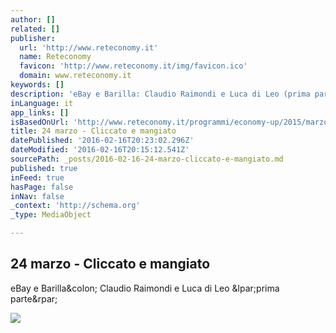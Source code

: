```yaml
---
author: []
related: []
publisher:
  url: 'http://www.reteconomy.it'
  name: Reteconomy
  favicon: 'http://www.reteconomy.it/img/favicon.ico'
  domain: www.reteconomy.it
keywords: []
description: 'eBay e Barilla: Claudio Raimondi e Luca di Leo (prima parte)'
inLanguage: it
app_links: []
isBasedOnUrl: 'http://www.reteconomy.it/programmi/economy-up/2015/marzo/24-cliccato-e-mangiato/ebay-barilla-claudio-raimondi-e-luca-di-leo-prima-parte.aspx'
title: 24 marzo - Cliccato e mangiato
datePublished: '2016-02-16T20:23:02.296Z'
dateModified: '2016-02-16T20:15:12.541Z'
sourcePath: _posts/2016-02-16-24-marzo-cliccato-e-mangiato.md
published: true
inFeed: true
hasPage: false
inNav: false
_context: 'http://schema.org'
_type: MediaObject

---
```

<article style=""><h1>24 marzo - Cliccato e mangiato</h1><p>eBay e Barilla&amp;colon; Claudio Raimondi e Luca di Leo &amp;lpar;prima parte&amp;rpar;</p><img src="http://video.reteconomy.it/Economy_Up/2015/030/030_eco_02Big.jpg" /></article>